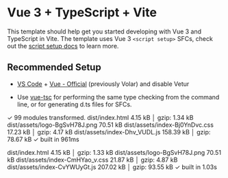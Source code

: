 # Vue 3 + TypeScript + Vite

This template should help get you started developing with Vue 3 and TypeScript in Vite. The template uses Vue 3 `<script setup>` SFCs, check out the [script setup docs](https://v3.vuejs.org/api/sfc-script-setup.html#sfc-script-setup) to learn more.

## Recommended Setup

- [VS Code](https://code.visualstudio.com/) + [Vue - Official](https://marketplace.visualstudio.com/items?itemName=Vue.volar) (previously Volar) and disable Vetur

- Use [vue-tsc](https://github.com/vuejs/language-tools/tree/master/packages/tsc) for performing the same type checking from the command line, or for generating d.ts files for SFCs.

✓ 99 modules transformed.
dist/index.html                   4.15 kB │ gzip:  1.34 kB
dist/assets/logo-BgSvH78J.png    70.51 kB
dist/assets/index-Bj0YnDvc.css   17.23 kB │ gzip:  4.17 kB
dist/assets/index-Dhv_VUDL.js   158.39 kB │ gzip: 78.67 kB
✓ built in 961ms

dist/index.html                   4.15 kB │ gzip:  1.33 kB
dist/assets/logo-BgSvH78J.png    70.51 kB
dist/assets/index-CmHYao_v.css   21.87 kB │ gzip:  4.87 kB
dist/assets/index-CvYWUyGt.js   207.02 kB │ gzip: 93.55 kB
✓ built in 1.03s
